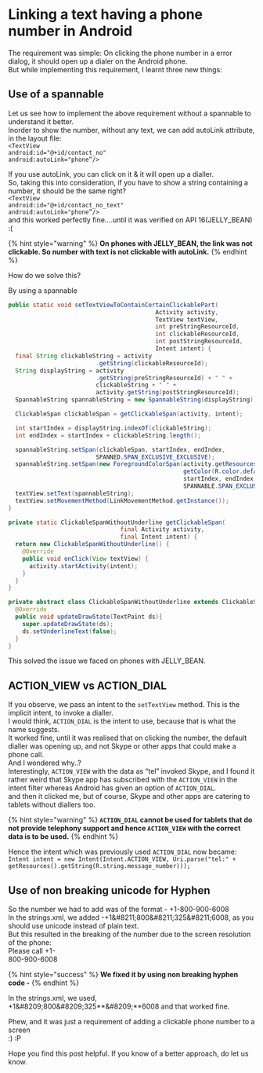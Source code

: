 # Linking a text having a phone number in Android

The requirement was simple: On clicking the phone number in a error dialog, it should open up a dialer on the Android phone.\
But while implementing this requirement, I learnt three new things:

## Use of a spannable

Let us see how to implement the above requirement without a spannable to understand it better.\
Inorder to show the number, without any text, we can add autoLink attribute, in the layout file:\
`<TextView`  \
`android:id="@+id/contact_no"`  \
`android:autoLink="phone”/>`

If you use autoLink, you can click on it & it will open up a dialler.\
So, taking this into consideration, if you have to show a string containing a number, it should be the same right?\
`<TextView`  \
`android:id="@+id/contact_no_text"`  \
`android:autoLink="phone”/>`\
and this worked perfectly fine….until it was verified on API 16(JELLY\_BEAN) :(

{% hint style="warning" %}
**On phones with JELLY\_BEAN, the link was not clickable. So number with text is not clickable with autoLink.**
{% endhint %}

How do we solve this?

By using a spannable

```java
public static void setTextViewToContainCertainClickablePart(
                                          Activity activity,
                                          TextView textView,
                                          int preStringResourceId,
                                          int clickableResourceId,
                                          int postStringResourceId,
                                          Intent intent) {
  final String clickableString = activity
                         .getString(clickableResourceId);
  String displayString = activity
                         .getString(preStringResourceId) + " " +
                         clickableString + " " + 
                         activity.getString(postStringResourceId);
  SpannableString spannableString = new SpannableString(displayString);

  ClickableSpan clickableSpan = getClickableSpan(activity, intent);

  int startIndex = displayString.indexOf(clickableString);
  int endIndex = startIndex + clickableString.length();

  spannableString.setSpan(clickableSpan, startIndex, endIndex,
                         SPANNED.SPAN_EXCLUSIVE_EXCLUSIVE);
  spannableString.setSpan(new ForegroundColorSpan(activity.getResources(),
                                                  getColor(R.color.default_href)),
                                                  startIndex, endIndex, 
                                                  SPANNABLE.SPAN_EXCLUSIVE_EXCLUSIVE);
  textView.setText(spannableString);
  textView.setMovementMethod(LinkMovementMethod.getInstance());                                                
}
```

```java
private static ClickableSpanWithoutUnderline getClickableSpan(
                                final Activity activity,
                                final Intent intent) {
  return new ClickableSpanWithoutUnderline() {
    @Override
    public void onClick(View textView) {
      activity.startActivity(intent);
    }
  }
}
```

```java
private abstract class ClickableSpanWithoutUnderline extends ClickableSpan {
  @Override
  public void updateDrawState(TextPaint ds){
    super.updateDrawState(ds);
    ds.setUnderlineText(false);  
  }
}
```

This solved the issue we faced on phones with JELLY\_BEAN.

## ACTION\_VIEW vs ACTION\_DIAL

If you observe, we pass an intent to the `setTextView` method. This is the implicit intent, to invoke a dialler.\
I would think, `ACTION_DIAL` is the intent to use, because that is what the name suggests.\
It worked fine, until it was realised that on clicking the number, the default dialler was opening up, and not Skype or other apps that could make a phone call.\
And I wondered why..?\
Interestingly, `ACTION_VIEW` with the data as “tel” invoked Skype, and I found it rather weird that Skype app has subscribed with the `ACTION_VIEW` in the intent filter whereas Android has given an option of `ACTION_DIAL`.\
and then it clicked me, but of course, Skype and other apps are catering to tablets without diallers too.

{% hint style="warning" %}
**`ACTION_DIAL` cannot be used for tablets that do not provide telephony support and hence `ACTION_VIEW` with the correct data is to be used.**
{% endhint %}

Hence the intent which was previously used `ACTION_DIAL` now became:\
`Intent intent = new Intent(Intent.ACTION_VIEW, Uri.parse("tel:" + getResources().getString(R.string.message_number)));`

## **Use of non breaking unicode for Hyphen**

So the number we had to add was of the format - +1-800-900-6008\
In the strings.xml, we added -+1\&#8211;800\&#8211;325\&#8211;6008, as you should use unicode instead of plain text.\
But this resulted in the breaking of the number due to the screen resolution of the phone:\
Please call +1-\
800-900-6008

{% hint style="success" %}
**We fixed it by using non breaking hyphen code -**
{% endhint %}

In the strings.xml, we used,\
\+1\&#8209;800\&#8209;325**\&#8209;**6008 and that worked fine.

Phew, and it was just a requirement of adding a clickable phone number to a screen\
:) :P

Hope you find this post helpful. If you know of a better approach, do let us know.
